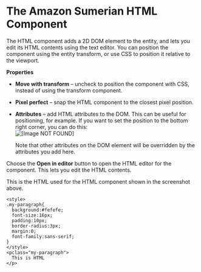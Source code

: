 # The Amazon Sumerian HTML Component<a name="entities-html"></a>

The HTML component adds a 2D DOM element to the entity, and lets you edit its HTML contents using the text editor\. You can position the component using the entity transform, or use CSS to position it relative to the viewport\.

**Properties**

+ **Move with transform** – uncheck to position the component with CSS, instead of using the transform component\.

+ **Pixel perfect** – snap the HTML component to the closest pixel position\.

+ **Attributes** – add HTML attributes to the DOM\. This can be useful for positioning, for example\. If you want to set the position to the bottom right corner, you can do this:  
![\[Image NOT FOUND\]](http://docs.aws.amazon.com/sumerian/latest/userguide/images/components-html-attribute.png)

  Note that other attributes on the DOM element will be overridden by the attributes you add here\.

Choose the **Open in editor** button to open the HTML editor for the component\. This lets you edit the HTML contents\.

This is the HTML used for the HTML component shown in the screenshot above\.

```
<style>
.my-paragraph{
  background:#fefefe;
  font-size:16px;
  padding:10px;
  border-radius:3px;
  margin:0;
  font-family:sans-serif;
}
</style>
<pclass="my-paragraph">
  This is HTML
</p>
```
